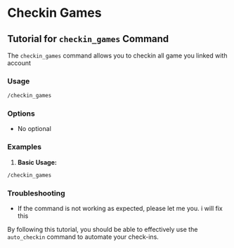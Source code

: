 # Checkin Games

## Tutorial for `checkin_games` Command

The `checkin_games` command allows you to checkin all game you linked with account

### Usage

```bash
/checkin_games
```

### Options

- No optional

### Examples

1. **Basic Usage:**

  ```bash
  /checkin_games
  ```

### Troubleshooting

- If the command is not working as expected, please let me you. i will fix this

By following this tutorial, you should be able to effectively use the `auto_checkin` command to automate your check-ins.